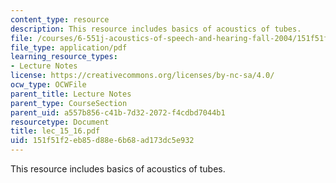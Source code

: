 ```yaml
---
content_type: resource
description: This resource includes basics of acoustics of tubes.
file: /courses/6-551j-acoustics-of-speech-and-hearing-fall-2004/151f51f2eb85d88e6b68ad173dc5e932_lec_15_16.pdf
file_type: application/pdf
learning_resource_types:
- Lecture Notes
license: https://creativecommons.org/licenses/by-nc-sa/4.0/
ocw_type: OCWFile
parent_title: Lecture Notes
parent_type: CourseSection
parent_uid: a557b856-c41b-7d32-2072-f4cdbd7044b1
resourcetype: Document
title: lec_15_16.pdf
uid: 151f51f2-eb85-d88e-6b68-ad173dc5e932
---
```

This resource includes basics of acoustics of tubes.